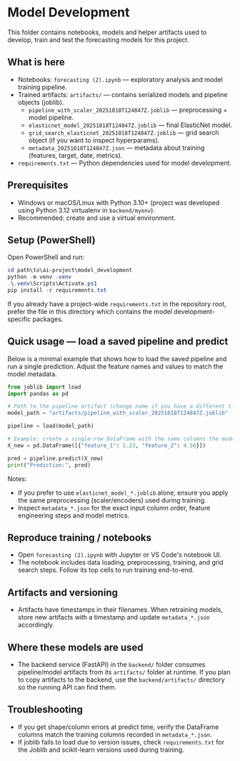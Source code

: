 # Model Development

This folder contains notebooks, models and helper artifacts used to develop, train and test the forecasting models for this project.

## What is here

- Notebooks: `forecasting (2).ipynb` — exploratory analysis and model training pipeline.
- Trained artifacts: `artifacts/` — contains serialized models and pipeline objects (joblib).
  - `pipeline_with_scaler_20251018T124847Z.joblib` — preprocessing + model pipeline.
  - `elasticnet_model_20251018T124847Z.joblib` — final ElasticNet model.
  - `grid_search_elasticnet_20251018T124847Z.joblib` — grid search object (if you want to inspect hyperparams).
  - `metadata_20251018T124847Z.json` — metadata about training (features, target, date, metrics).
- `requirements.txt` — Python dependencies used for model development.

## Prerequisites

- Windows or macOS/Linux with Python 3.10+ (project was developed using Python 3.12 virtualenv in `backend/myenv`).
- Recommended: create and use a virtual environment.

## Setup (PowerShell)

Open PowerShell and run:

```powershell
cd path\to\ai-project\model_development
python -m venv .venv
.\.venv\Scripts\Activate.ps1
pip install -r requirements.txt
```

If you already have a project-wide `requirements.txt` in the repository root, prefer the file in this directory which contains the model development-specific packages.

## Quick usage — load a saved pipeline and predict

Below is a minimal example that shows how to load the saved pipeline and run a single prediction. Adjust the feature names and values to match the model metadata.

```python
from joblib import load
import pandas as pd

# Path to the pipeline artifact (change name if you have a different timestamp)
model_path = "artifacts/pipeline_with_scaler_20251018T124847Z.joblib"

pipeline = load(model_path)

# Example: create a single-row DataFrame with the same columns the model expects
X_new = pd.DataFrame([{"feature_1": 1.23, "feature_2": 4.56}])

pred = pipeline.predict(X_new)
print("Prediction:", pred)
```

Notes:
- If you prefer to use `elasticnet_model_*.joblib` alone, ensure you apply the same preprocessing (scaler/encoders) used during training.
- Inspect `metadata_*.json` for the exact input column order, feature engineering steps and model metrics.

## Reproduce training / notebooks

- Open `forecasting (2).ipynb` with Jupyter or VS Code's notebook UI.
- The notebook includes data loading, preprocessing, training, and grid search steps. Follow its top cells to run training end-to-end.

## Artifacts and versioning

- Artifacts have timestamps in their filenames. When retraining models, store new artifacts with a timestamp and update `metadata_*.json` accordingly.

## Where these models are used

- The backend service (FastAPI) in the `backend/` folder consumes pipeline/model artifacts from its `artifacts/` folder at runtime. If you plan to copy artifacts to the backend, use the `backend/artifacts/` directory so the running API can find them.

## Troubleshooting

- If you get shape/column errors at predict time, verify the DataFrame columns match the training columns recorded in `metadata_*.json`.
- If joblib fails to load due to version issues, check `requirements.txt` for the Joblib and scikit-learn versions used during training.


